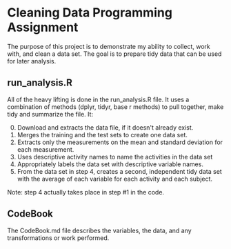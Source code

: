 # Cleaning Data Programming Assignment
The purpose of this project is to demonstrate my ability to collect, work with, and clean a data set. The goal is to prepare tidy data that can be used for later analysis. 

## run_analysis.R
All of the heavy lifting is done in the run_analysis.R file. It uses a combination of methods (dplyr, tidyr, base r methods) to pull together, make tidy and summarize the file. It:

0. Download and extracts the data file, if it doesn't already exist. 
1. Merges the training and the test sets to create one data set.
2. Extracts only the measurements on the mean and standard deviation for each measurement.
3. Uses descriptive activity names to name the activities in the data set
4. Appropriately labels the data set with descriptive variable names.
5. From the data set in step 4, creates a second, independent tidy data set with the average of each variable for each activity and each subject.

Note: step 4 actually takes place in step #1 in the code. 

## CodeBook
The CodeBook.md file describes the variables, the data, and any transformations or work performed.